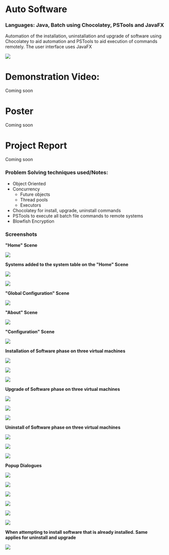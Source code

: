 # Auto Software 
### **Languages:** Java, Batch using Chocolatey, PSTools and JavaFX
Automation of the installation, uninstallation and upgrade of software using Chocolatey to aid automation and PSTools to aid execution of commands remotely.
The user interface uses JavaFX

![](images/icon.png)

# Demonstration Video:
Coming soon

# Poster
Coming soon

# Project Report
Coming soon

### **Problem Solving techniques used/Notes:**
- Object Oriented 
- Concurrency
	- Future objects
	- Thread pools
	- Executors
- Chocolatey for install, upgrade, uninstall commands
- PSTools to execute all batch file commands to remote systems
- Blowfish Encryption

### **Screenshots**

**"Home" Scene**

![](images/HomeScene.png)

**Systems added to the system table on the "Home" Scene**

![](images/SystemStatus1.png)

![](images/SystemStatus2.png)

**"Global Configuration" Scene**

![](images/GlobalConfigurationScene.png)

**"About" Scene**

![](images/AboutScene.png)

**"Configuration" Scene**

![](images/ConfigureScene.png)

**Installation of Software phase on three virtual machines**

![](images/ConfigurationInstall.png)

![](images/ConfigurationInstall2.png)

![](images/ConfigurationInstallFinished.png)

**Upgrade of Software phase on three virtual machines**

![](images/ConfigurationUpgrade.png)

![](images/ConfigurationUpgrade2.png)

![](images/ConfigurationUpgradeFinished.png)


**Uninstall of Software phase on three virtual machines**

![](images/ConfigurationUninstall.png)

![](images/ConfigurationUninstall2.png)

![](images/ConfigurationUninstallFinished.png)

**Popup Dialogues**

![](images/InvalidIP.png)

![](images/IPAlreadyExists.png)

![](images/ConfigureSystemsNotReady.png)

![](images/NoSystemsLoaded.png)

![](images/CloseApplicationDuringPhase.png)

![](images/AllSystemsGoOffline.png)

**When attempting to install software that is already installed. Same applies for uninstall and upgrade**

![](images/ConfigurationAlreadyInstalled.png)

